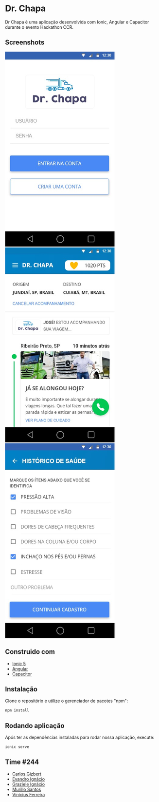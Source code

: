 # Dr. Chapa

Dr Chapa é uma aplicação desenvolvida com Ionic, Angular e Capacitor durante o evento Hackathon CCR.

## Screenshots

![](https://github.com/vinicius182/CCR-DrChapa/blob/master/screenshots/01.jpeg)
![](https://github.com/vinicius182/CCR-DrChapa/blob/master/screenshots/02.jpeg)
![](https://github.com/vinicius182/CCR-DrChapa/blob/master/screenshots/03.jpeg)


## Construido com

* [Ionic 5](https://ionicframework.com/)
* [Angular](https://angular.io/)
* [Capacitor](https://capacitor.ionicframework.com/)

## Instalação

Clone o repositório e utilize o gerenciador de pacotes "npm":

```bash
npm install
```

## Rodando aplicação
 Após ter as dependências instaladas para rodar nossa aplicação, execute:

```bash
ionic serve
```
## Time #244
* [Carlos Gizbert](https://www.linkedin.com/in/gizbert/)
* [Evandro Ignácio](https://www.linkedin.com/in/evandro-ignacio-658b4814b/)
* [Graziele Ignácio](https://www.linkedin.com/in/graziele-ign%C3%A1cio-3b857497/)
* [Murillo Santos](https://www.linkedin.com/in/murillosantosit/)
* [Vinícius Ferreira](https://www.linkedin.com/in/vinicius-ferreira-bb94a0105/)
